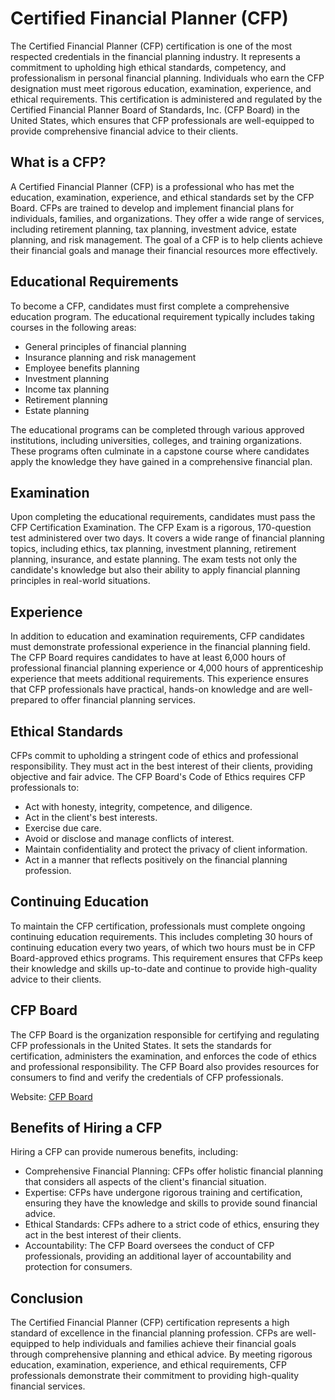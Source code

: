 # Certified Financial Planner (CFP)

The Certified Financial Planner (CFP) certification is one of the most respected credentials in the financial planning industry. It represents a commitment to upholding high ethical standards, competency, and professionalism in personal financial planning. Individuals who earn the CFP designation must meet rigorous education, examination, experience, and ethical requirements. This certification is administered and regulated by the Certified Financial Planner Board of Standards, Inc. (CFP Board) in the United States, which ensures that CFP professionals are well-equipped to provide comprehensive financial advice to their clients.

## What is a CFP?

A Certified Financial Planner (CFP) is a professional who has met the education, examination, experience, and ethical standards set by the CFP Board. CFPs are trained to develop and implement financial plans for individuals, families, and organizations. They offer a wide range of services, including retirement planning, tax planning, investment advice, estate planning, and risk management. The goal of a CFP is to help clients achieve their financial goals and manage their financial resources more effectively.

## Educational Requirements

To become a CFP, candidates must first complete a comprehensive education program. The educational requirement typically includes taking courses in the following areas:
- General principles of financial planning
- Insurance planning and risk management
- Employee benefits planning
- Investment planning
- Income tax planning
- Retirement planning
- Estate planning

The educational programs can be completed through various approved institutions, including universities, colleges, and training organizations. These programs often culminate in a capstone course where candidates apply the knowledge they have gained in a comprehensive financial plan.

## Examination

Upon completing the educational requirements, candidates must pass the CFP Certification Examination. The CFP Exam is a rigorous, 170-question test administered over two days. It covers a wide range of financial planning topics, including ethics, tax planning, investment planning, retirement planning, insurance, and estate planning. The exam tests not only the candidate's knowledge but also their ability to apply financial planning principles in real-world situations.

## Experience

In addition to education and examination requirements, CFP candidates must demonstrate professional experience in the financial planning field. The CFP Board requires candidates to have at least 6,000 hours of professional financial planning experience or 4,000 hours of apprenticeship experience that meets additional requirements. This experience ensures that CFP professionals have practical, hands-on knowledge and are well-prepared to offer financial planning services.

## Ethical Standards

CFPs commit to upholding a stringent code of ethics and professional responsibility. They must act in the best interest of their clients, providing objective and fair advice. The CFP Board's Code of Ethics requires CFP professionals to:
- Act with honesty, integrity, competence, and diligence.
- Act in the client's best interests.
- Exercise due care.
- Avoid or disclose and manage conflicts of interest.
- Maintain confidentiality and protect the privacy of client information.
- Act in a manner that reflects positively on the financial planning profession.

## Continuing Education

To maintain the CFP certification, professionals must complete ongoing continuing education requirements. This includes completing 30 hours of continuing education every two years, of which two hours must be in CFP Board-approved ethics programs. This requirement ensures that CFPs keep their knowledge and skills up-to-date and continue to provide high-quality advice to their clients.

## CFP Board

The CFP Board is the organization responsible for certifying and regulating CFP professionals in the United States. It sets the standards for certification, administers the examination, and enforces the code of ethics and professional responsibility. The CFP Board also provides resources for consumers to find and verify the credentials of CFP professionals.

Website: [CFP Board](https://www.cfp.net)

## Benefits of Hiring a CFP

Hiring a CFP can provide numerous benefits, including:
- Comprehensive Financial Planning: CFPs offer holistic financial planning that considers all aspects of the client's financial situation.
- Expertise: CFPs have undergone rigorous training and certification, ensuring they have the knowledge and skills to provide sound financial advice.
- Ethical Standards: CFPs adhere to a strict code of ethics, ensuring they act in the best interest of their clients.
- Accountability: The CFP Board oversees the conduct of CFP professionals, providing an additional layer of accountability and protection for consumers.

## Conclusion

The Certified Financial Planner (CFP) certification represents a high standard of excellence in the financial planning profession. CFPs are well-equipped to help individuals and families achieve their financial goals through comprehensive planning and ethical advice. By meeting rigorous education, examination, experience, and ethical requirements, CFP professionals demonstrate their commitment to providing high-quality financial services.